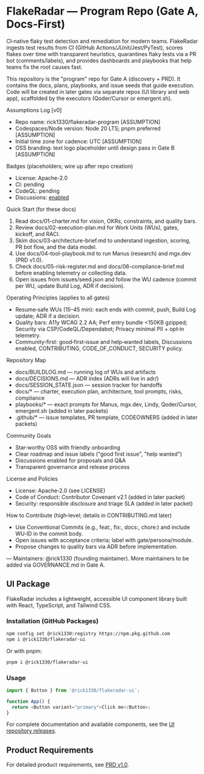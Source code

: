 # FlakeRadar — Program Repo (Gate A, Docs‑First)

CI‑native flaky test detection and remediation for modern teams. FlakeRadar ingests test results from CI (GitHub Actions/JUnit/Jest/PyTest), scores flakes over time with transparent heuristics, quarantines flaky tests via a PR bot (comments/labels), and provides dashboards and playbooks that help teams fix the root causes fast.

This repository is the "program" repo for Gate A (discovery + PRD). It contains the docs, plans, playbooks, and issue seeds that guide execution. Code will be created in later gates via separate repos (UI library and web app), scaffolded by the executors (Qoder/Cursor or emergent.sh).

Assumptions Log [v0]
- Repo name: rick1330/flakeradar-program [ASSUMPTION]
- Codespaces/Node version: Node 20 LTS; pnpm preferred [ASSUMPTION]
- Initial time zone for cadence: UTC [ASSUMPTION]
- OSS branding: text logo placeholder until design pass in Gate B [ASSUMPTION]

Badges (placeholders; wire up after repo creation)
- License: Apache-2.0
- CI: pending
- CodeQL: pending
- Discussions: [enabled](https://github.com/Rick1330/FlakeRadar/discussions)

Quick Start (for these docs)
1) Read docs/01-charter.md for vision, OKRs, constraints, and quality bars.  
2) Review docs/02-execution-plan.md for Work Units (WUs), gates, kickoff, and RACI.  
3) Skim docs/03-architecture-brief.md to understand ingestion, scoring, PR bot flow, and the data model.  
4) Use docs/04-tool-playbook.md to run Manus (research) and mgx.dev (PRD v1.0).  
5) Check docs/05-risk-register.md and docs/06-compliance-brief.md before enabling telemetry or collecting data.  
6) Open issues from issues/seed.json and follow the WU cadence (commit per WU, update Build Log, ADR if decision).

Operating Principles (applies to all gates)
- Resume‑safe WUs (15–45 min): each ends with commit, push, Build Log update; ADR if a decision.  
- Quality bars: A11y WCAG 2.2 AA; Perf entry bundle <150KB gzipped; Security via CSP/CodeQL/Dependabot; Privacy minimal PII + opt‑in telemetry.  
- Community‑first: good‑first‑issue and help‑wanted labels, Discussions enabled, CONTRIBUTING, CODE_OF_CONDUCT, SECURITY policy.

Repository Map
- docs/BUILDLOG.md — running log of WUs and artifacts
- docs/DECISIONS.md — ADR index (ADRs will live in adr/)
- docs/SESSION_STATE.json — session tracker for handoffs
- docs/* — charter, execution plan, architecture, tool prompts, risks, compliance
- playbooks/* — exact prompts for Manus, mgx.dev, Lindy, Qoder/Cursor, emergent.sh (added in later packets)
- .github/* — issue templates, PR template, CODEOWNERS (added in later packets)

Community Goals
- Star‑worthy OSS with friendly onboarding
- Clear roadmap and issue labels ("good first issue", "help wanted")
- Discussions enabled for proposals and Q&A
- Transparent governance and release process

License and Policies
- License: Apache‑2.0 (see LICENSE)
- Code of Conduct: Contributor Covenant v2.1 (added in later packet)
- Security: responsible disclosure and triage SLA (added in later packet)

How to Contribute (high‑level; details in CONTRIBUTING.md later)
- Use Conventional Commits (e.g., feat:, fix:, docs:, chore:) and include WU‑ID in the commit body.
- Open issues with acceptance criteria; label with gate/persona/module.
- Propose changes to quality bars via ADR before implementation.

—
Maintainers: @rick1330 (founding maintainer). More maintainers to be added via GOVERNANCE.md in Gate A.

## UI Package

FlakeRadar includes a lightweight, accessible UI component library built with React, TypeScript, and Tailwind CSS.

### Installation (GitHub Packages)

```bash
npm config set @rick1330:registry https://npm.pkg.github.com
npm i @rick1330/flakeradar-ui
```

Or with pnpm:

```bash
pnpm i @rick1330/flakeradar-ui
```

### Usage

```javascript
import { Button } from '@rick1330/flakeradar-ui';

function App() {
  return <Button variant="primary">Click me</Button>;
}
```

For complete documentation and available components, see the [UI repository releases](https://github.com/rick1330/flakeradar-ui/releases).

## Product Requirements

For detailed product requirements, see [PRD v1.0](docs/PRD.md).
